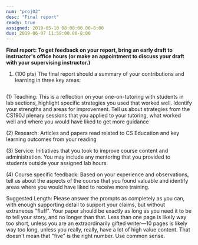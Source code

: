 ```yaml
---
num: "proj02"
desc: "Final report"
ready: true 
assigned: 2019-05-10 08:00:00.00-8:00
due: 2019-06-07 11:59:00.00-8:00
---
```


<b>Final report: To get feedback on your report, bring an early draft to instructor's office hours (or make an appointment to discuss your draft with your supervising instructor.) </b>

<ol>

<li style="padding-bottom:1em;"> (100 pts) The final report should a summary of your contributions and learning in three key areas: 
</li>
</ol>

(1) Teaching: This is a reflection on your one-on-tutoring with students in lab sections, highlight specific strategies you used that worked well. Identify your strengths and areas for improvement. Tell us about strategies from the CS190J plenary sessions that you applied to your tutoring, what worked well and where you would have liked to get more guidance


(2) Research: Articles and papers read related to CS Education and key learning outcomes from your reading

(3) Service: Initiatives that you took to improve course content and administration. You may include any mentoring that you provided to students outside your assigned lab hours.

(4) Course specific feedback: Based on your experience and observations, tell us about the aspects of the course that you found valuable and identify areas where you would have liked to receive more training.

Suggested Length:  Please answer the prompts as completely as you can, with enough supporting detail to support your
claims, but without extraneous "fluff".    Your paper should be exactly as long as you need it to be to tell your story,
and no longer than that.    Less than one page is likely way too short, unless you are an extraordinarily gifted writer&mdash;10 pages is likely way too long, unless you really, really, have a lot of high value content.   That doesn't mean that "five" is the right number.   Use common sense.


